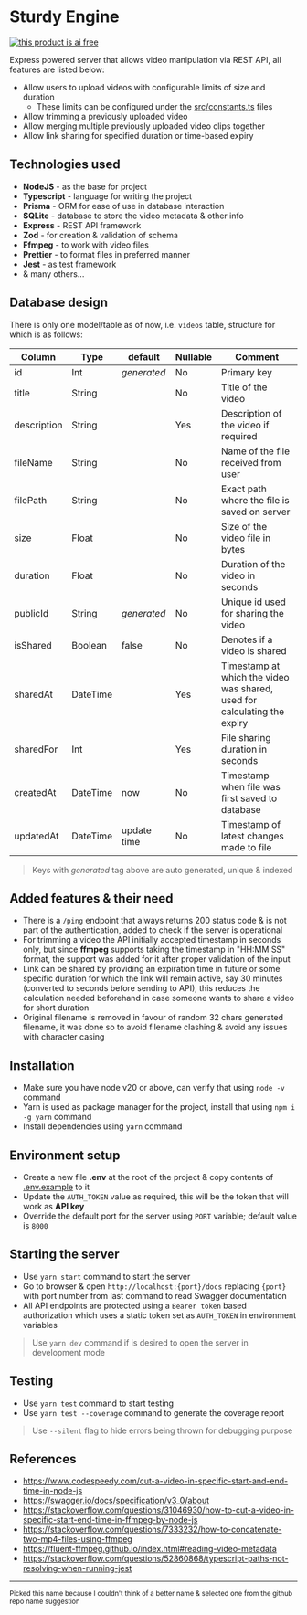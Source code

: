 # Sturdy Engine

[![this product is ai free](https://this-product-is-ai-free.github.io/badge.svg)](https://this-product-is-ai-free.github.io)

Express powered server that allows video manipulation via REST API, all features are listed below:

- Allow users to upload videos with configurable limits of size and duration
  - These limits can be configured under the [src/constants.ts](./src/constants.ts) files
- Allow trimming a previously uploaded video
- Allow merging multiple previously uploaded video clips together
- Allow link sharing for specified duration or time-based expiry

## Technologies used

- **NodeJS** - as the base for project
- **Typescript** - language for writing the project
- **Prisma** - ORM for ease of use in database interaction
- **SQLite** - database to store the video metadata & other info
- **Express** - REST API framework
- **Zod** - for creation & validation of schema
- **Ffmpeg** - to work with video files
- **Prettier** - to format files in preferred manner
- **Jest** - as test framework
- & many others...

## Database design

There is only one model/table as of now, i.e. `videos` table, structure for which is as follows:

| Column      | Type     | default     | Nullable | Comment                                                                  |
| ----------- | -------- | ----------- | -------- | ------------------------------------------------------------------------ |
| id          | Int      | _generated_ | No       | Primary key                                                              |
| title       | String   |             | No       | Title of the video                                                       |
| description | String   |             | Yes      | Description of the video if required                                     |
| fileName    | String   |             | No       | Name of the file received from user                                      |
| filePath    | String   |             | No       | Exact path where the file is saved on server                             |
| size        | Float    |             | No       | Size of the video file in bytes                                          |
| duration    | Float    |             | No       | Duration of the video in seconds                                         |
| publicId    | String   | _generated_ | No       | Unique id used for sharing the video                                     |
| isShared    | Boolean  | false       | No       | Denotes if a video is shared                                             |
| sharedAt    | DateTime |             | Yes      | Timestamp at which the video was shared, used for calculating the expiry |
| sharedFor   | Int      |             | Yes      | File sharing duration in seconds                                         |
| createdAt   | DateTime | now         | No       | Timestamp when file was first saved to database                          |
| updatedAt   | DateTime | update time | No       | Timestamp of latest changes made to file                                 |

> Keys with _generated_ tag above are auto generated, unique & indexed

## Added features & their need

- There is a `/ping` endpoint that always returns 200 status code & is not part of the authentication, added to check if the server is operational
- For trimming a video the API initially accepted timestamp in seconds only, but since **ffmpeg** supports taking the timestamp in "HH:MM:SS" format, the support was added for it after proper validation of the input
- Link can be shared by providing an expiration time in future or some specific duration for which the link will remain active, say 30 minutes (converted to seconds before sending to API), this reduces the calculation needed beforehand in case someone wants to share a video for short duration
- Original filename is removed in favour of random 32 chars generated filename, it was done so to avoid filename clashing & avoid any issues with character casing

## Installation

- Make sure you have node v20 or above, can verify that using `node -v` command
- Yarn is used as package manager for the project, install that using `npm i -g yarn` command
- Install dependencies using `yarn` command

## Environment setup

- Create a new file **.env** at the root of the project & copy contents of [.env.example](./.env.example) to it
- Update the `AUTH_TOKEN` value as required, this will be the token that will work as **API key**
- Override the default port for the server using `PORT` variable; default value is `8000`

## Starting the server

- Use `yarn start` command to start the server
- Go to browser & open `http://localhost:{port}/docs` replacing `{port}` with port number from last command to read Swagger documentation
- All API endpoints are protected using a `Bearer token` based authorization which uses a static token set as `AUTH_TOKEN` in environment variables

> Use `yarn dev` command if is desired to open the server in development mode

## Testing

- Use `yarn test` command to start testing
- Use `yarn test --coverage` command to generate the coverage report

> Use `--silent` flag to hide errors being thrown for debugging purpose

## References

- https://www.codespeedy.com/cut-a-video-in-specific-start-and-end-time-in-node-js
- https://swagger.io/docs/specification/v3_0/about
- https://stackoverflow.com/questions/31046930/how-to-cut-a-video-in-specific-start-end-time-in-ffmpeg-by-node-js
- https://stackoverflow.com/questions/7333232/how-to-concatenate-two-mp4-files-using-ffmpeg
- https://fluent-ffmpeg.github.io/index.html#reading-video-metadata
- https://stackoverflow.com/questions/52860868/typescript-paths-not-resolving-when-running-jest

---

<sub>Picked this name because I couldn't think of a better name & selected one from the github repo name suggestion</sub>
